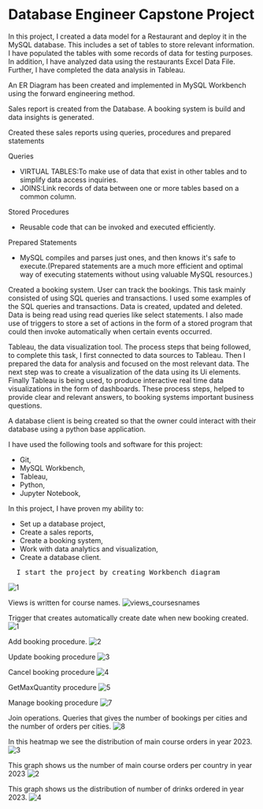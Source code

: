 # Database Engineer Capstone Project

In this project, I created a data model for a Restaurant and deploy it in the MySQL database. This includes a set of tables to store relevant information. I have populated the tables with some records of data for testing purposes. In addition, I have analyzed data using the restaurants Excel Data File. Further, I have completed the data analysis in Tableau.

An ER Diagram has been created and implemented in MySQL Workbench using the forward engineering method.

Sales report is created from the Database. A booking system is build and data insights is generated.

Created these sales reports using queries, procedures and prepared statements

Queries 
- VIRTUAL TABLES:To make use of data that exist in other tables and to simplify data access inquiries.
- JOINS:Link records of data between one or more tables based on a common column. 

Stored Procedures 
- Reusable code that can be invoked and executed efficiently. 

Prepared Statements 
- MySQL compiles and parses just ones, and then knows it's safe to execute.(Prepared statements are a much more efficient and optimal way of executing statements without using valuable MySQL resources.) 

<!-- Another task you assisted Little Lemon with involved building a table booking system in their database that they could use to keep track of guests visiting the restaurant. This task mainly consisted of using SQL queries and transactions. -->

Created a booking system. User can track the bookings. This task mainly consisted of using SQL queries and transactions. I used some examples of the SQL queries and transactions. Data is created, updated and deleted. Data is being read using read queries like select statements. I also made use of triggers to store a set of actions in the form of a stored program that could then invoke automatically when certain events occurred.

Tableau, the data visualization tool. The process steps that being followed, to complete this task, I first connected to data sources to Tableau. Then I prepared the data for analysis and focused on the most relevant data. The next step was to create a visualization of the data using its Ui elements. Finally Tableau is being used, to produce interactive real time data visualizations in the form of dashboards. These process steps, helped to provide clear and relevant answers, to booking systems important business questions. 

A database client is being created so that the owner could interact with their database using a python base application. 


I have used the following tools and software for this project:

* Git,
* MySQL Workbench,
* Tableau,
* Python,
* Jupyter Notebook,

In this project, I have proven my ability to:

* Set up a database project,
* Create a sales reports,
* Create a booking system,
* Work with data analytics and visualization,
* Create a database client.

<pre>
  I start the project by creating Workbench diagram
</pre>

![1](https://github.com/batuhan6/DB-capstone-project/assets/32600613/9e71dd02-08eb-4d31-9dd3-1e318a09203c)

Views is written for course names.
![views_coursesnames](https://github.com/batuhan6/DB-capstone-project/assets/32600613/e3612ca2-03c2-4850-9a31-8999bfd62d19)


Trigger that creates automatically create date when new booking created. 
![1](https://github.com/batuhan6/DB-capstone-project/assets/32600613/f642bea4-58b3-4148-b4b6-9f038838b29b)

Add booking procedure.
![2](https://github.com/batuhan6/DB-capstone-project/assets/32600613/ebf2acda-9613-4367-b430-4ac0ef1413fd)

Update booking procedure
![3](https://github.com/batuhan6/DB-capstone-project/assets/32600613/34ad8d9d-384e-4a54-a6a1-16c6958d24f1)

Cancel booking procedure
![4](https://github.com/batuhan6/DB-capstone-project/assets/32600613/66bc135e-c565-4579-9bd4-fdc8f77285a5)

GetMaxQuantity procedure
![5](https://github.com/batuhan6/DB-capstone-project/assets/32600613/0aa45dae-6017-4cc9-b6ce-ca69dfa17eb1)

Manage booking procedure
![7](https://github.com/batuhan6/DB-capstone-project/assets/32600613/9de38eea-434f-4dd3-9579-e39a8f706b88)

Join operations. Queries that gives the number of bookings per cities and the number of orders per cities.
![8](https://github.com/batuhan6/DB-capstone-project/assets/32600613/1e8ed361-6db7-4a12-8511-25f0b3891095)




In this heatmap we see the distribution of main course orders in year 2023.
![3](https://github.com/batuhan6/DB-capstone-project/assets/32600613/a9113895-3dc4-4183-956a-dfd71d412325)

This graph shows us the number of main course orders per country in year 2023 
![2](https://github.com/batuhan6/DB-capstone-project/assets/32600613/9a25f5f0-afe5-47d4-894b-9746bd1a591c)

This graph shows us the distribution of number of drinks ordered in year 2023.
![4](https://github.com/batuhan6/DB-capstone-project/assets/32600613/a36784fa-4f97-41e1-b658-53965fd605c8)

